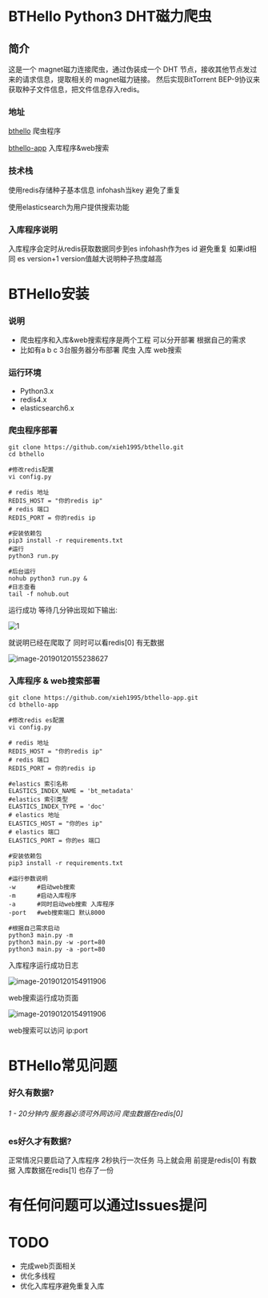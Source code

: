 # BTHello Python3 DHT磁力爬虫

## 简介

这是一个 magnet磁力连接爬虫，通过伪装成一个 DHT 节点，接收其他节点发过来的请求信息，提取相关的 magnet磁力链接。 然后实现BitTorrent BEP-9协议来获取种子文件信息，把文件信息存入redis。

### 地址
  
[bthello](https://github.com/xieh1995/bthello.git)  爬虫程序

[bthello-app](https://github.com/xieh1995/bthello-app.git) 入库程序&web搜索

### 技术栈

使用redis存储种子基本信息 infohash当key 避免了重复

使用elasticsearch为用户提供搜索功能

### 入库程序说明

入库程序会定时从redis获取数据同步到es  infohash作为es id 避免重复 如果id相同 es version+1 version值越大说明种子热度越高



# BTHello安装

### 说明

- 爬虫程序和入库&web搜索程序是两个工程  可以分开部署 根据自己的需求
- 比如有a b c 3台服务器分布部署 爬虫 入库 web搜索 

### 运行环境

- Python3.x
- redis4.x
- elasticsearch6.x

### 爬虫程序部署

```shell
git clone https://github.com/xieh1995/bthello.git
cd bthello

#修改redis配置
vi config.py

# redis 地址
REDIS_HOST = "你的redis ip"
# redis 端口
REDIS_PORT = 你的redis ip

#安装依赖包
pip3 install -r requirements.txt
#运行
python3 run.py

#后台运行
nohub python3 run.py &
#日志查看
tail -f nohub.out
```

运行成功 等待几分钟出现如下输出:

![1](https://xieh1995.github.io/bthello-app/doc/image-20190120153842915.png)

就说明已经在爬取了 同时可以看redis[0] 有无数据

![image-20190120155238627](https://xieh1995.github.io/bthello-app/doc/image-20190120155238627.png)



### 入库程序 & web搜索部署

```shell
git clone https://github.com/xieh1995/bthello-app.git
cd bthello-app

#修改redis es配置
vi config.py

# redis 地址
REDIS_HOST = "你的redis ip"
# redis 端口
REDIS_PORT = 你的redis ip

#elastics 索引名称
ELASTICS_INDEX_NAME = 'bt_metadata'
#elastics 索引类型
ELASTICS_INDEX_TYPE = 'doc'
# elastics 地址
ELASTICS_HOST = "你的es ip"
# elastics 端口
ELASTICS_PORT = 你的es 端口

#安装依赖包
pip3 install -r requirements.txt

#运行参数说明
-w		#启动web搜索
-m		#启动入库程序
-a		#同时启动web搜索 入库程序
-port	#web搜索端口 默认8000

#根据自己需求启动
python3 main.py -m
python3 main.py -w -port=80
python3 main.py -a -port=80
```

入库程序运行成功日志

![image-20190120154911906](https://xieh1995.github.io/bthello-app/doc/image-20190120154911906.png)

web搜索运行成功页面

![image-20190120154911906](https://xieh1995.github.io/bthello-app/doc/TIM截图20190122113227.jpg)


web搜索可以访问 ip:port 



# BTHello常见问题

### 好久有数据?

###### 1 - 20分钟内 服务器必须可外网访问 爬虫数据在redis[0]

### es好久才有数据?

正常情况只要启动了入库程序 2秒执行一次任务 马上就会用 前提是redis[0] 有数据   入库数据在redis[1] 也存了一份

# 有任何问题可以通过Issues提问



# TODO

- 完成web页面相关
- 优化多线程
- 优化入库程序避免重复入库
